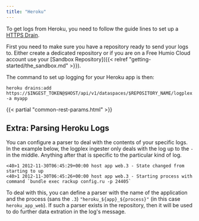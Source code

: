 ```yaml
---
title: "Heroku"
---
```


To get logs from Heroku, you need to follow the guide lines to set up a
[HTTPS Drain](https://devcenter.heroku.com/articles/log-drains#https-drains).

First you need to make sure you have a repository ready to send your logs to.
Either create a dedicated repository or if you are on a Free Humio Cloud account
use your [Sandbox Repository]({{< relref "getting-started/the_sandbox.md" >}}).


The command to set up logging for your Heroku app is then:

```
heroku drains:add https://$INGEST_TOKEN@$HOST/api/v1/dataspaces/$REPOSITORY_NAME/logplex -a myapp
```

{{< partial "common-rest-params.html" >}}

## Extra: Parsing Heroku Logs

You can configure a parser to deal with the contents of your specific logs.
In the example below, the logplex ingester only deals with the log up to the `-` in the middle.
Anything after that is specific to the particular kind of log.

```
<40>1 2012-11-30T06:45:29+00:00 host app web.3 - State changed from starting to up
<40>1 2012-11-30T06:45:26+00:00 host app web.3 - Starting process with command `bundle exec rackup config.ru -p 24405`
```

To deal with this, you can define a parser with the name of the application and the process (sans the `.3`) `"heroku_${app}_${process}"` (in this case `heroku_app_web`).    If such a parser exists in the repository, then it will be used to do further data extration in the log's message.
